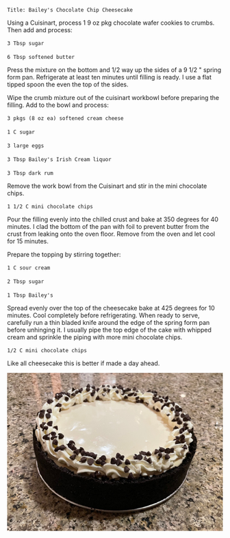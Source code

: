 ~~~ recipe-info
Title: Bailey's Chocolate Chip Cheesecake
~~~

Using a Cuisinart, process 1 9 oz pkg chocolate wafer cookies to crumbs. Then add and process:

~~~ recipe-ingredients
3 Tbsp sugar

6 Tbsp softened butter
~~~

Press the mixture on the bottom and 1/2 way up the sides of a 9 1/2 " spring form pan. Refrigerate
at least ten minutes until filling is ready. I use a flat tipped spoon the even the top of the
sides.

Wipe the crumb mixture out of the cuisinart workbowl before preparing the filling. Add to the bowl
and process:

~~~ recipe-ingredients
3 pkgs (8 oz ea) softened cream cheese

1 C sugar

3 large eggs

3 Tbsp Bailey's Irish Cream liquor

3 Tbsp dark rum
~~~

Remove the work bowl from the Cuisinart and stir in the mini chocolate chips.

~~~ recipe-ingredients
1 1/2 C mini chocolate chips
~~~

Pour the filling evenly into the chilled crust and bake at 350 degrees for 40 minutes. I clad the
bottom of the pan with foil to prevent butter from the crust from leaking onto the oven floor.
Remove from the oven and let cool for 15 minutes.

Prepare the topping by stirring together:

~~~ recipe-ingredients
1 C sour cream

2 Tbsp sugar

1 Tbsp Bailey's
~~~

Spread evenly over the top of the cheesecake bake at 425 degrees for 10 minutes. Cool completely
before refrigerating. When ready to serve, carefully run a thin bladed knife around the edge of the
spring form pan before unhinging it. I usually pipe the top edge of the cake with whipped cream and
sprinkle the piping with more mini chocolate chips.

~~~ recipe-ingredients
1/2 C mini chocolate chips
~~~

Like all cheesecake this is better if made a day ahead.

![Bailey's Chocolate Chip Cheesecake](BaileysChocolateChipCheesecake.jpg "Bailey's Chocolate Chip Cheesecake")

